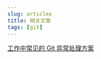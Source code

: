 ```yaml
---
slug: articles
title: 相关文章
tags: [git]
---
```


[工作中常见的 Git 异常处理方案](https://mp.weixin.qq.com/s/2yAIp7mhEWCNvO_-u0jyGw)
